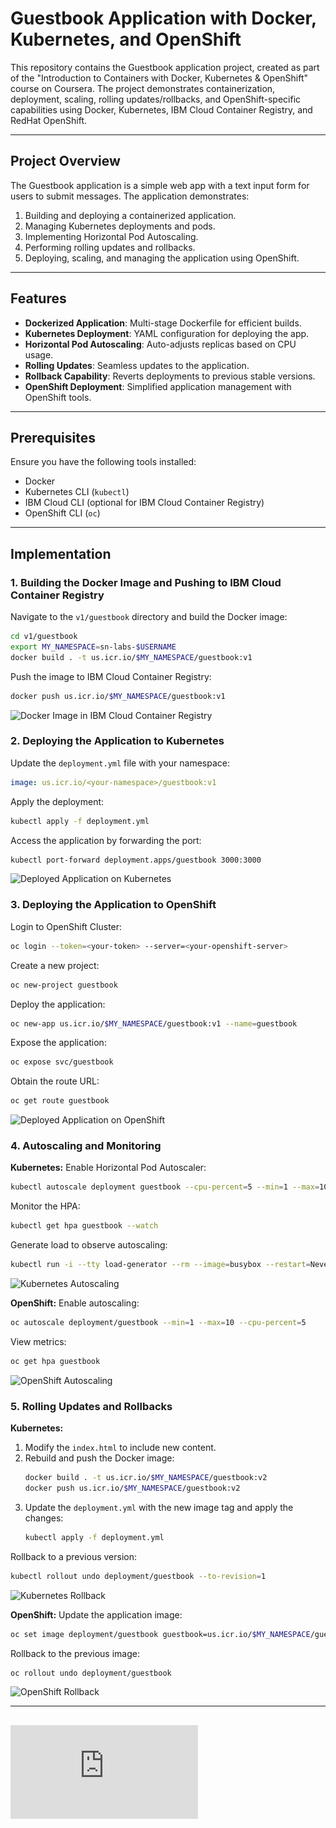 # Guestbook Application with Docker, Kubernetes, and OpenShift

This repository contains the Guestbook application project, created as part of the "Introduction to Containers with Docker, Kubernetes & OpenShift" course on Coursera. The project demonstrates containerization, deployment, scaling, rolling updates/rollbacks, and OpenShift-specific capabilities using Docker, Kubernetes, IBM Cloud Container Registry, and RedHat OpenShift.

---

## Project Overview
The Guestbook application is a simple web app with a text input form for users to submit messages. The application demonstrates:

1. Building and deploying a containerized application.
2. Managing Kubernetes deployments and pods.
3. Implementing Horizontal Pod Autoscaling.
4. Performing rolling updates and rollbacks.
5. Deploying, scaling, and managing the application using OpenShift.

---

## Features
- **Dockerized Application**: Multi-stage Dockerfile for efficient builds.
- **Kubernetes Deployment**: YAML configuration for deploying the app.
- **Horizontal Pod Autoscaling**: Auto-adjusts replicas based on CPU usage.
- **Rolling Updates**: Seamless updates to the application.
- **Rollback Capability**: Reverts deployments to previous stable versions.
- **OpenShift Deployment**: Simplified application management with OpenShift tools.

---

## Prerequisites
Ensure you have the following tools installed:

- Docker
- Kubernetes CLI (`kubectl`)
- IBM Cloud CLI (optional for IBM Cloud Container Registry)
- OpenShift CLI (`oc`)

---

## Implementation

### 1. Building the Docker Image and Pushing to IBM Cloud Container Registry
Navigate to the `v1/guestbook` directory and build the Docker image:
```bash
cd v1/guestbook
export MY_NAMESPACE=sn-labs-$USERNAME
docker build . -t us.icr.io/$MY_NAMESPACE/guestbook:v1
```

Push the image to IBM Cloud Container Registry:
```bash
docker push us.icr.io/$MY_NAMESPACE/guestbook:v1
```

![Docker Image in IBM Cloud Container Registry](path/to/confirmation-image)

### 2. Deploying the Application to Kubernetes
Update the `deployment.yml` file with your namespace:
```yaml
image: us.icr.io/<your-namespace>/guestbook:v1
```

Apply the deployment:
```bash
kubectl apply -f deployment.yml
```

Access the application by forwarding the port:
```bash
kubectl port-forward deployment.apps/guestbook 3000:3000
```

![Deployed Application on Kubernetes](path/to/kubernetes-deployment-image)

### 3. Deploying the Application to OpenShift
Login to OpenShift Cluster:
```bash
oc login --token=<your-token> --server=<your-openshift-server>
```

Create a new project:
```bash
oc new-project guestbook
```

Deploy the application:
```bash
oc new-app us.icr.io/$MY_NAMESPACE/guestbook:v1 --name=guestbook
```

Expose the application:
```bash
oc expose svc/guestbook
```

Obtain the route URL:
```bash
oc get route guestbook
```

![Deployed Application on OpenShift](path/to/openshift-deployment-image)

### 4. Autoscaling and Monitoring
**Kubernetes:**
Enable Horizontal Pod Autoscaler:
```bash
kubectl autoscale deployment guestbook --cpu-percent=5 --min=1 --max=10
```

Monitor the HPA:
```bash
kubectl get hpa guestbook --watch
```

Generate load to observe autoscaling:
```bash
kubectl run -i --tty load-generator --rm --image=busybox --restart=Never -- /bin/sh -c "while sleep 0.01; do wget -q -O- http://localhost:3000; done"
```

![Kubernetes Autoscaling](path/to/kubernetes-autoscaling-image)

**OpenShift:**
Enable autoscaling:
```bash
oc autoscale deployment/guestbook --min=1 --max=10 --cpu-percent=5
```

View metrics:
```bash
oc get hpa guestbook
```

![OpenShift Autoscaling](path/to/openshift-autoscaling-image)

### 5. Rolling Updates and Rollbacks
**Kubernetes:**
1. Modify the `index.html` to include new content.
2. Rebuild and push the Docker image:
   ```bash
   docker build . -t us.icr.io/$MY_NAMESPACE/guestbook:v2
   docker push us.icr.io/$MY_NAMESPACE/guestbook:v2
   ```
3. Update the `deployment.yml` with the new image tag and apply the changes:
   ```bash
   kubectl apply -f deployment.yml
   ```

Rollback to a previous version:
```bash
kubectl rollout undo deployment/guestbook --to-revision=1
```

![Kubernetes Rollback](path/to/kubernetes-rollback-image)

**OpenShift:**
Update the application image:
```bash
oc set image deployment/guestbook guestbook=us.icr.io/$MY_NAMESPACE/guestbook:v2
```

Rollback to the previous image:
```bash
oc rollout undo deployment/guestbook
```

![OpenShift Rollback](path/to/openshift-rollback-image)

---

## ![Course Certificate](https://github.com/KunalSachdev2005/Containerized_Guestbook_Application_with_Docker_Kubernetes_OpenShift/blob/main/Introduction_to_Containers_with_Docker_Kubernetes_%26_OpenShift_5U3I6K29W297.pdf)
